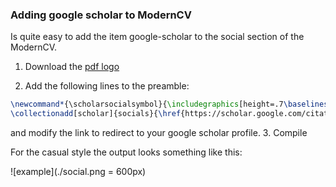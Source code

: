 ### Adding google scholar to ModernCV

Is quite easy to add the item google-scholar to the social section of the ModernCV.

1. Download the [pdf logo](google-scholar.pdf)

2. Add the following lines to the preamble:
 ```latex
 \newcommand*{\scholarsocialsymbol}{\includegraphics[height=.7\baselineskip]{google-scholar}}
 \collectionadd[scholar]{socials}{\href{https://scholar.google.com/citations?user=qc6CJjYAAAAJ&hl}{ John Doe}}
 ```
 and modify the link to redirect to your google scholar profile.
3. Compile


 For the casual style the output looks something like this:

 ![example](./social.png = 600px)
